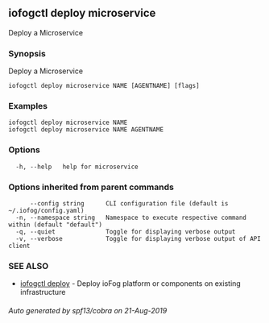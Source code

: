 ## iofogctl deploy microservice

Deploy a Microservice

### Synopsis

Deploy a Microservice

```
iofogctl deploy microservice NAME [AGENTNAME] [flags]
```

### Examples

```
iofogctl deploy microservice NAME
iofogctl deploy microservice NAME AGENTNAME
```

### Options

```
  -h, --help   help for microservice
```

### Options inherited from parent commands

```
      --config string      CLI configuration file (default is ~/.iofog/config.yaml)
  -n, --namespace string   Namespace to execute respective command within (default "default")
  -q, --quiet              Toggle for displaying verbose output
  -v, --verbose            Toggle for displaying verbose output of API client
```

### SEE ALSO

* [iofogctl deploy](iofogctl_deploy.md)	 - Deploy ioFog platform or components on existing infrastructure

###### Auto generated by spf13/cobra on 21-Aug-2019
